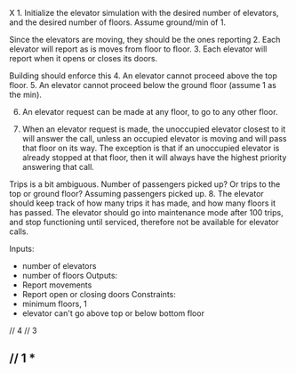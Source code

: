 X 1. Initialize the elevator simulation with the desired number of elevators, and the desired number of floors. Assume ground/min of 1.

Since the elevators are moving, they should be the ones reporting
2. Each elevator will report as is moves from floor to floor.
3. Each elevator will report when it opens or closes its doors.

Building should enforce this
4. An elevator cannot proceed above the top floor.
5. An elevator cannot proceed below the ground floor (assume 1 as the min).

6. An elevator request can be made at any floor, to go to any other floor.


7. When an elevator request is made, the unoccupied elevator closest to it will answer
the call, unless an occupied elevator is moving and will pass that floor on its way. The
exception is that if an unoccupied elevator is already stopped at that floor, then it will
always have the highest priority answering that call.

Trips is a bit ambiguous. Number of passengers picked up? Or trips to the top or ground floor? Assuming passengers picked up.
8. The elevator should keep track of how many trips it has made, and how many floors it has passed. The elevator should go into maintenance mode after 100 trips, and stop functioning until serviced, therefore not be available for elevator calls.

Inputs:
  - number of elevators
  - number of floors
Outputs:
  - Report movements
  - Report open or closing doors
Constraints:
  - minimum floors, 1
  - elevator can't go above top or below bottom floor

// 4
// 3

// 1  *
-----------------------------------